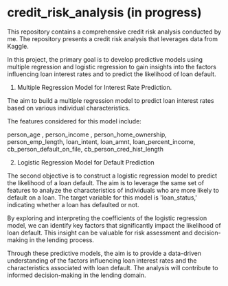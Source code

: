 # credit_risk_analysis (in progress)

This repository contains a comprehensive credit risk analysis conducted by me. The repository presents a credit risk analysis that leverages data from Kaggle. 

In this project, the primary goal is to develop predictive models using multiple regression and logistic regression to gain insights into the factors influencing loan interest rates and to predict the likelihood of loan default.

1. Multiple Regression Model for Interest Rate Prediction.

The aim to build a multiple regression model to predict loan interest rates based on various individual characteristics.

The features considered for this model include:

person_age , person_income , person_home_ownership, person_emp_length, loan_intent, loan_amnt, loan_percent_income, cb_person_default_on_file, cb_person_cred_hist_length

2. Logistic Regression Model for Default Prediction

The second objective is to construct a logistic regression model to predict the likelihood of a loan default. The aim is to leverage the same set of features to analyze the characteristics of individuals who are more likely to default on a loan. The target variable for this model is 'loan_status,' indicating whether a loan has defaulted or not.

By exploring and interpreting the coefficients of the logistic regression model, we can identify key factors that significantly impact the likelihood of loan default. This insight can be valuable for risk assessment and decision-making in the lending process.

Through these predictive models, the aim is to provide a data-driven understanding of the factors influencing loan interest rates and the characteristics associated with loan default. The analysis will contribute to informed decision-making in the lending domain.
